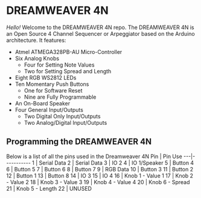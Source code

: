# DREAMWEAVER 4N

*Hello!*  Welcome to the DREAMWEAVER 4N repo.  The DREAMWEAVER 4N is an Open Source 4 Channel Sequencer or Arpeggiator based on the Arduino architecture.
It features:
* Atmel ATMEGA328PB-AU Micro-Controller
* Six Analog Knobs
    * Four for Setting Note Values
    * Two for Setting Spread and Length
* Eight RGB WS2812 LEDs
* Ten Momentary Push Buttons
    * One for Software Reset
    * Nine are Fully Programmable
* An On-Board Speaker
* Four General Input/Outputs
	* Two Digital Only Input/Outputs
	* Two Analog/Digital Input/Outputs


## Programming the DREAMWEAVER 4N
Below is a list of all the pins used in the Dreamweaver 4N
Pin | Pin Use
---|-----------
 1 | Serial Data
 2 | Serial Data
 3 | IO 2
 4 | IO 1/Speaker
 5 | Button 4
 6 | Button 5
 7 | Button 6
 8 | Button 7
 9 | RGB Data 
10 | Button 3
11 | Button 2
12 | Button 1
13 | Button 8
14 | IO 3
15 | IO 4
16 | Knob 1 - Value 1
17 | Knob 2 - Value 2
18 | Knob 3 - Value 3
19 | Knob 4 - Value 4
20 | Knob 6 - Spread
21 | Knob 5 - Length
22 | UNUSED
